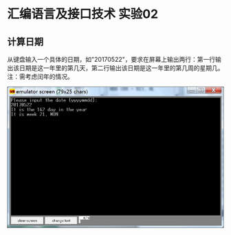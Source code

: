 # 汇编语言及接口技术 实验02

## 计算日期

从键盘输入一个具体的日期，如"20170522"，要求在屏幕上输出两行：第一行输出该日期是这一年里的第几天，第二行输出该日期是这一年里的第几周的星期几。注：需考虑闰年的情况。

![](https://github.com/xuchenhao001/BIT-homework/blob/master/Assembly%20Language/experiment02/01.jpg)


